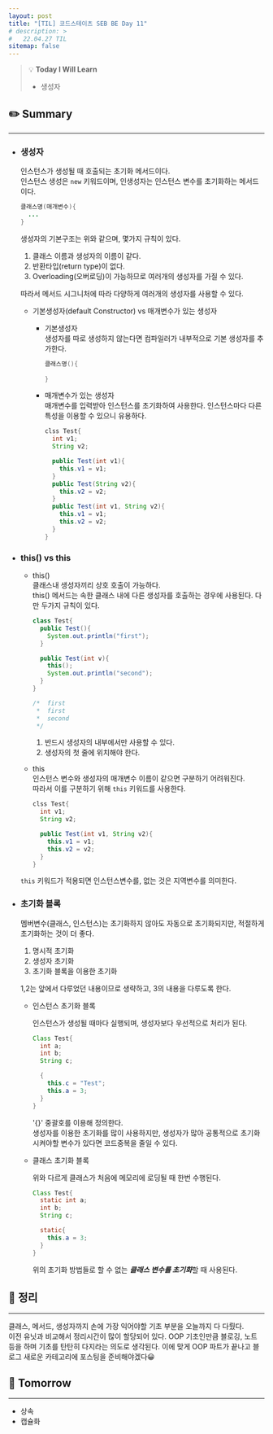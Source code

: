 ```yaml
---
layout: post
title: "[TIL] 코드스테이츠 SEB BE Day 11"
# description: >
#   22.04.27 TIL
sitemap: false
---
```

> 💡 **Today I Will Learn**
>
> * 생성자

## ✏️ Summary
***
* ### 생성자

  인스턴스가 생성될 때 호출되는 초기화 메서드이다.  
  인스턴스 생성은 `new` 키워드이며, 인생성자는 인스턴스 변수를 초기화하는 메서드이다.

  ``` java
  클래스명(매개변수){
    ...
  }
  ```

  생성자의 기본구조는 위와 같으며, 몇가지 규칙이 있다.
  1. 클래스 이름과 생성자의 이름이 같다.
  2. 반환타입(return type)이 없다.
  3. Overloading(오버로딩)이 가능하므로 여러개의 생성자를 가질 수 있다.

  따라서 메서드 시그니처에 따라 다양하게 여러개의 생성자를 사용할 수 있다.

  * 기본생성자(default Constructor) vs 매개변수가 있는 생성자

    * 기본생성자  
      생성자를 따로 생성하지 않는다면 컴파일러가 내부적으로 기본 생성자를 추가한다.
      
      ```java
      클래스명(){
        
      }
      ```

    * 매개변수가 있는 생성자  
    매개변수를 입력받아 인스턴스를 초기화하여 사용한다. 인스턴스마다 다른 특성을 이용할 수 있으니 유용하다.

      ```java
      clss Test{
        int v1;
        String v2;

        public Test(int v1){
          this.v1 = v1;
        }
        public Test(String v2){
          this.v2 = v2;
        }
        public Test(int v1, String v2){
          this.v1 = v1;
          this.v2 = v2;
        }
      }
      ```

* ### this() vs this

  * this()  
    클래스내 생성자끼리 상호 호출이 가능하다.  
    this() 메서드는 속한 클래스 내에 다른 생성자를 호출하는 경우에 사용된다. 다만 두가지 규칙이 있다.

    ```java
    class Test{
      public Test(){
        System.out.println("first");
      }

      public Test(int v){
        this();
        System.out.println("second");
      }
    }

    /*  first
     *  first
     *  second
     */
    ```
    1. 반드시 생성자의 내부에서만 사용할 수 있다.
    2. 생성자의 첫 줄에 위치해야 한다.
    
   * this  
   인스턴스 변수와 생성자의 매개변수 이름이 같으면 구분하기 어려워진다.  
   따라서 이를 구분하기 위해 `this` 키워드를 사용한다.

      ```java
      clss Test{
        int v1;
        String v2;

        public Test(int v1, String v2){
          this.v1 = v1;
          this.v2 = v2;
        }
      }
      ```

    `this` 키워드가 적용되면 인스턴스변수를, 없는 것은 지역변수를 의미한다.

* ### 초기화 블록
  멤버변수(클래스, 인스턴스)는 초기화하지 않아도 자동으로 초기화되지만, 적절하게 초기화하는 것이 더 좋다.

  1. 명시적 초기화
  2. 생성자 초기화
  3. 초기화 블록을 이용한 초기화

  1,2는 앞에서 다루었던 내용이므로 생략하고, 3의 내용을 다루도록 한다.
  
  * 인스턴스 초기화 블록

    인스턴스가 생성될 때마다 실행되며, 생성자보다 우선적으로 처리가 된다.

    ```java
    Class Test{
      int a;
      int b;
      String c;

      {
        this.c = "Test";
        this.a = 3;
      }
    }
    ```

    '{}' 중괄호를 이용해 정의한다.  
    생성자를 이용한 초기화를 많이 사용하지만, 생성자가 많아 공통적으로 초기화시켜야할 변수가 있다면 코드중복을 줄일 수 있다.

  * 클래스 초기화 블록

    위와 다르게 클래스가 처음에 메모리에 로딩될 때 한번 수행된다.

    ```java
    Class Test{
      static int a;
      int b;
      String c;

      static{
        this.a = 3;
      }
    }
    ```

    위의 초기화 방법들로 할 수 없는 ***클래스 변수를 초기화***할 때 사용된다.
    
  

## 📌 정리
***

클래스, 메서드, 생성자까지 손에 가장 익어야할 기초 부분을 오늘까지 다 다뤘다.  
이전 유닛과 비교해서 정리시간이 많이 할당되어 있다. OOP 기초인만큼 블로깅, 노트 등을 하며 기초를 탄탄히 다지라는 의도로 생각된다. 이에 맞게 OOP 파트가 끝나고 블로그 새로운 카테고리에 포스팅을 준비해야겠다😀
 
## 🎯 Tomorrow
***
* 상속
* 캡슐화